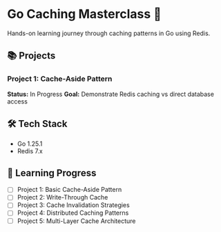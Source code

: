 # Go Caching Masterclass 🚀

Hands-on learning journey through caching patterns in Go using Redis.

## 📚 Projects

### Project 1: Cache-Aside Pattern
**Status:** In Progress
**Goal:** Demonstrate Redis caching vs direct database access

## 🛠️ Tech Stack
- Go 1.25.1
- Redis 7.x

## 📝 Learning Progress
- [ ] Project 1: Basic Cache-Aside Pattern
- [ ] Project 2: Write-Through Cache
- [ ] Project 3: Cache Invalidation Strategies
- [ ] Project 4: Distributed Caching Patterns
- [ ] Project 5: Multi-Layer Cache Architecture
